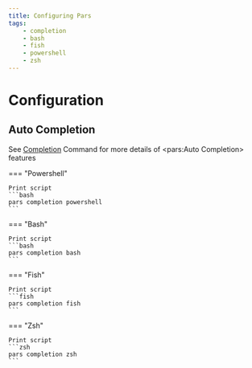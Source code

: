 ```yaml
---
title: Configuring Pars
tags:
    - completion
    - bash
    - fish
    - powershell
    - zsh
---
```


# Configuration

## Auto Completion
See [Completion](../guides/commands/completion/index.md) Command for more details of <pars:Auto Completion> features




=== "Powershell"

    Print script
    ```bash
    pars completion powershell
    ```


=== "Bash"

    Print script
    ```bash
    pars completion bash
    ```

=== "Fish"

    Print script
    ```fish
    pars completion fish
    ```

=== "Zsh"

    Print script
    ```zsh
    pars completion zsh
    ```


